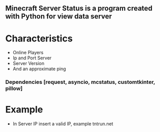 ## Minecraft Server Status is a program created with Python for view data server

# Characteristics 
- Online Players
- Ip and Port Server
- Server Version
- And an approximate ping

### Dependencies [request, asyncio, mcstatus, customtkinter, pillow]

# Example
- In Server IP insert a valid IP, example tntrun.net

